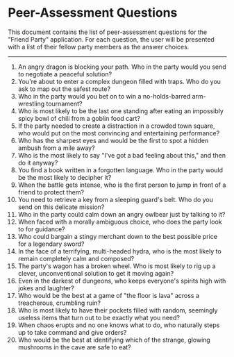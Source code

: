 # Peer-Assessment Questions

This document contains the list of peer-assessment questions for the "Friend Party" application. For each question, the user will be presented with a list of their fellow party members as the answer choices.

---

1.  An angry dragon is blocking your path. Who in the party would you send to negotiate a peaceful solution?
2.  You're about to enter a complex dungeon filled with traps. Who do you ask to map out the safest route?
3.  Who in the party would you bet on to win a no-holds-barred arm-wrestling tournament?
4.  Who is most likely to be the last one standing after eating an impossibly spicy bowl of chili from a goblin food cart?
5.  If the party needed to create a distraction in a crowded town square, who would put on the most convincing and entertaining performance?
6.  Who has the sharpest eyes and would be the first to spot a hidden ambush from a mile away?
7.  Who is the most likely to say "I've got a bad feeling about this," and then do it anyway?
8.  You find a book written in a forgotten language. Who in the party would be the most likely to decipher it?
9.  When the battle gets intense, who is the first person to jump in front of a friend to protect them?
10. You need to retrieve a key from a sleeping guard's belt. Who do you send on this delicate mission?
11. Who in the party could calm down an angry owlbear just by talking to it?
12. When faced with a morally ambiguous choice, who does the party look to for guidance?
13. Who could bargain a stingy merchant down to the best possible price for a legendary sword?
14. In the face of a terrifying, multi-headed hydra, who is the most likely to remain completely calm and composed?
15. The party's wagon has a broken wheel. Who is most likely to rig up a clever, unconventional solution to get it moving again?
16. Even in the darkest of dungeons, who keeps everyone's spirits high with jokes and laughter?
17. Who would be the best at a game of "the floor is lava" across a treacherous, crumbling ruin?
18. Who is most likely to have their pockets filled with random, seemingly useless items that turn out to be exactly what you need?
19. When chaos erupts and no one knows what to do, who naturally steps up to take command and give orders?
20. Who would be the best at identifying which of the strange, glowing mushrooms in the cave are safe to eat?